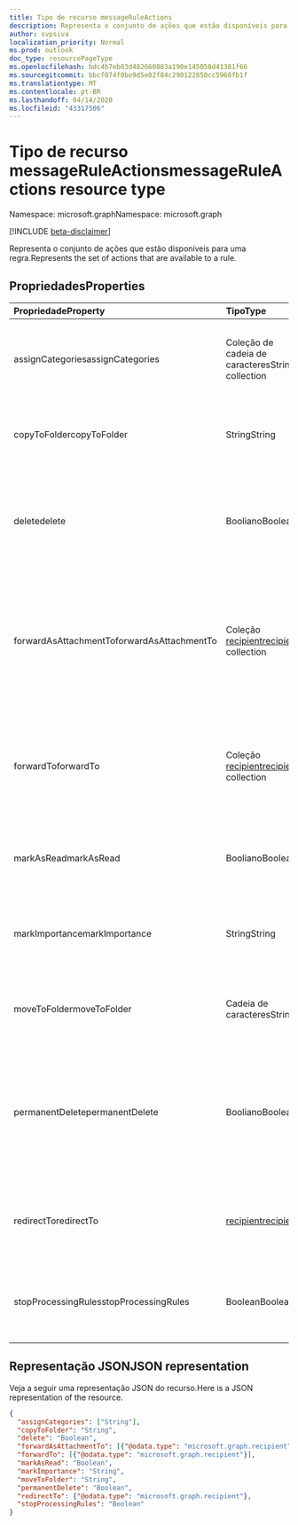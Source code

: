 ```yaml
---
title: Tipo de recurso messageRuleActions
description: Representa o conjunto de ações que estão disponíveis para uma regra.
author: svpsiva
localization_priority: Normal
ms.prod: outlook
doc_type: resourcePageType
ms.openlocfilehash: bdc4b7eb03d482660883a190e145058d41381f66
ms.sourcegitcommit: bbcf074f0be9d5e02f84c290122850cc5968fb1f
ms.translationtype: MT
ms.contentlocale: pt-BR
ms.lasthandoff: 04/14/2020
ms.locfileid: "43317506"
---
```

# <a name="messageruleactions-resource-type"></a><span data-ttu-id="f0a92-103">Tipo de recurso messageRuleActions</span><span class="sxs-lookup"><span data-stu-id="f0a92-103">messageRuleActions resource type</span></span>

<span data-ttu-id="f0a92-104">Namespace: microsoft.graph</span><span class="sxs-lookup"><span data-stu-id="f0a92-104">Namespace: microsoft.graph</span></span>

[!INCLUDE [beta-disclaimer](../../includes/beta-disclaimer.md)]

<span data-ttu-id="f0a92-105">Representa o conjunto de ações que estão disponíveis para uma regra.</span><span class="sxs-lookup"><span data-stu-id="f0a92-105">Represents the set of actions that are available to a rule.</span></span>

## <a name="properties"></a><span data-ttu-id="f0a92-106">Propriedades</span><span class="sxs-lookup"><span data-stu-id="f0a92-106">Properties</span></span>
| <span data-ttu-id="f0a92-107">Propriedade</span><span class="sxs-lookup"><span data-stu-id="f0a92-107">Property</span></span>     | <span data-ttu-id="f0a92-108">Tipo</span><span class="sxs-lookup"><span data-stu-id="f0a92-108">Type</span></span>   |<span data-ttu-id="f0a92-109">Descrição</span><span class="sxs-lookup"><span data-stu-id="f0a92-109">Description</span></span>|
|:---------------|:--------|:----------|
| <span data-ttu-id="f0a92-110">assignCategories</span><span class="sxs-lookup"><span data-stu-id="f0a92-110">assignCategories</span></span> | <span data-ttu-id="f0a92-111">Coleção de cadeia de caracteres</span><span class="sxs-lookup"><span data-stu-id="f0a92-111">String collection</span></span> | <span data-ttu-id="f0a92-112">Uma lista de categorias a serem atribuídas a uma mensagem.</span><span class="sxs-lookup"><span data-stu-id="f0a92-112">A list of categories to be assigned to a message.</span></span> |
| <span data-ttu-id="f0a92-113">copyToFolder</span><span class="sxs-lookup"><span data-stu-id="f0a92-113">copyToFolder</span></span> | <span data-ttu-id="f0a92-114">String</span><span class="sxs-lookup"><span data-stu-id="f0a92-114">String</span></span> | <span data-ttu-id="f0a92-115">O ID de uma pasta para a qual uma mensagem deve ser copiada.</span><span class="sxs-lookup"><span data-stu-id="f0a92-115">The ID of a folder that a message is to be copied to.</span></span> |
| <span data-ttu-id="f0a92-116">delete</span><span class="sxs-lookup"><span data-stu-id="f0a92-116">delete</span></span> | <span data-ttu-id="f0a92-117">Booliano</span><span class="sxs-lookup"><span data-stu-id="f0a92-117">Boolean</span></span> | <span data-ttu-id="f0a92-118">Indica se uma mensagem deve ser movida para a pasta Itens Excluídos.</span><span class="sxs-lookup"><span data-stu-id="f0a92-118">Indicates whether a message should be moved to the Deleted Items folder.</span></span> |
| <span data-ttu-id="f0a92-119">forwardAsAttachmentTo</span><span class="sxs-lookup"><span data-stu-id="f0a92-119">forwardAsAttachmentTo</span></span> | <span data-ttu-id="f0a92-120">Coleção [recipient](recipient.md)</span><span class="sxs-lookup"><span data-stu-id="f0a92-120">[recipient](recipient.md) collection</span></span> | <span data-ttu-id="f0a92-121">Os endereços de email dos destinatários para os quais uma mensagem deve ser encaminhada como um anexo.</span><span class="sxs-lookup"><span data-stu-id="f0a92-121">The email addresses of the recipients to which a message should be forwarded as an attachment.</span></span> |
| <span data-ttu-id="f0a92-122">forwardTo</span><span class="sxs-lookup"><span data-stu-id="f0a92-122">forwardTo</span></span> | <span data-ttu-id="f0a92-123">Coleção [recipient](recipient.md)</span><span class="sxs-lookup"><span data-stu-id="f0a92-123">[recipient](recipient.md) collection</span></span> | <span data-ttu-id="f0a92-124">Os endereços de email dos destinatários para os quais uma mensagem deve ser encaminhada.</span><span class="sxs-lookup"><span data-stu-id="f0a92-124">The email addresses of the recipients to which a message should be forwarded.</span></span> |
| <span data-ttu-id="f0a92-125">markAsRead</span><span class="sxs-lookup"><span data-stu-id="f0a92-125">markAsRead</span></span> | <span data-ttu-id="f0a92-126">Booliano</span><span class="sxs-lookup"><span data-stu-id="f0a92-126">Boolean</span></span> | <span data-ttu-id="f0a92-127">Indica se uma mensagem deve ser marcada como lida.</span><span class="sxs-lookup"><span data-stu-id="f0a92-127">Indicates whether a message should be marked as read.</span></span> |
| <span data-ttu-id="f0a92-128">markImportance</span><span class="sxs-lookup"><span data-stu-id="f0a92-128">markImportance</span></span> | <span data-ttu-id="f0a92-129">String</span><span class="sxs-lookup"><span data-stu-id="f0a92-129">String</span></span> | <span data-ttu-id="f0a92-130">Define a importância da mensagem, que pode ser: `low`, `normal`, `high`.</span><span class="sxs-lookup"><span data-stu-id="f0a92-130">Sets the importance of the message, which can be: `low`, `normal`, `high`.</span></span> |
| <span data-ttu-id="f0a92-131">moveToFolder</span><span class="sxs-lookup"><span data-stu-id="f0a92-131">moveToFolder</span></span> |  <span data-ttu-id="f0a92-132">Cadeia de caracteres</span><span class="sxs-lookup"><span data-stu-id="f0a92-132">String</span></span>| <span data-ttu-id="f0a92-133">O ID da pasta para a qual uma mensagem será movida.</span><span class="sxs-lookup"><span data-stu-id="f0a92-133">The ID of the folder that a message will be moved to.</span></span> |
| <span data-ttu-id="f0a92-134">permanentDelete</span><span class="sxs-lookup"><span data-stu-id="f0a92-134">permanentDelete</span></span> | <span data-ttu-id="f0a92-135">Booliano</span><span class="sxs-lookup"><span data-stu-id="f0a92-135">Boolean</span></span> | <span data-ttu-id="f0a92-136">Indica se uma mensagem deve ser excluída permanentemente e não salva na pasta Itens Excluídos.</span><span class="sxs-lookup"><span data-stu-id="f0a92-136">Indicates whether a message should be permanently deleted and not saved to the Deleted Items folder.</span></span> |
| <span data-ttu-id="f0a92-137">redirectTo</span><span class="sxs-lookup"><span data-stu-id="f0a92-137">redirectTo</span></span> | [<span data-ttu-id="f0a92-138">recipient</span><span class="sxs-lookup"><span data-stu-id="f0a92-138">recipient</span></span>](recipient.md) | <span data-ttu-id="f0a92-139">Os endereço de email para o qual uma mensagem deve ser redirecionada.</span><span class="sxs-lookup"><span data-stu-id="f0a92-139">The email address to which a message should be redirected.</span></span> |
| <span data-ttu-id="f0a92-140">stopProcessingRules</span><span class="sxs-lookup"><span data-stu-id="f0a92-140">stopProcessingRules</span></span> | <span data-ttu-id="f0a92-141">Boolean</span><span class="sxs-lookup"><span data-stu-id="f0a92-141">Boolean</span></span> | <span data-ttu-id="f0a92-142">Indica se regras subsequentes devem ser avaliadas.</span><span class="sxs-lookup"><span data-stu-id="f0a92-142">Indicates whether subsequent rules should be evaluated.</span></span> |


## <a name="json-representation"></a><span data-ttu-id="f0a92-143">Representação JSON</span><span class="sxs-lookup"><span data-stu-id="f0a92-143">JSON representation</span></span>
<span data-ttu-id="f0a92-144">Veja a seguir uma representação JSON do recurso.</span><span class="sxs-lookup"><span data-stu-id="f0a92-144">Here is a JSON representation of the resource.</span></span>

<!-- {
  "blockType": "resource",
  "optionalProperties": [
   ],
  "@odata.type": "microsoft.graph.messageRuleActions"
}-->

```json
{
  "assignCategories": ["String"],
  "copyToFolder": "String",
  "delete": "Boolean",
  "forwardAsAttachmentTo": [{"@odata.type": "microsoft.graph.recipient"}],
  "forwardTo": [{"@odata.type": "microsoft.graph.recipient"}],
  "markAsRead": "Boolean",
  "markImportance": "String",
  "moveToFolder": "String",
  "permanentDelete": "Boolean",
  "redirectTo": {"@odata.type": "microsoft.graph.recipient"},
  "stopProcessingRules": "Boolean"
}

```

<!-- uuid: 8fcb5dbc-d5aa-4681-8e31-b001d5168d79
2015-10-25 14:57:30 UTC -->
<!--
{
  "type": "#page.annotation",
  "description": "messageRuleActions resource",
  "keywords": "",
  "section": "documentation",
  "tocPath": "",
  "suppressions": []
}
-->
